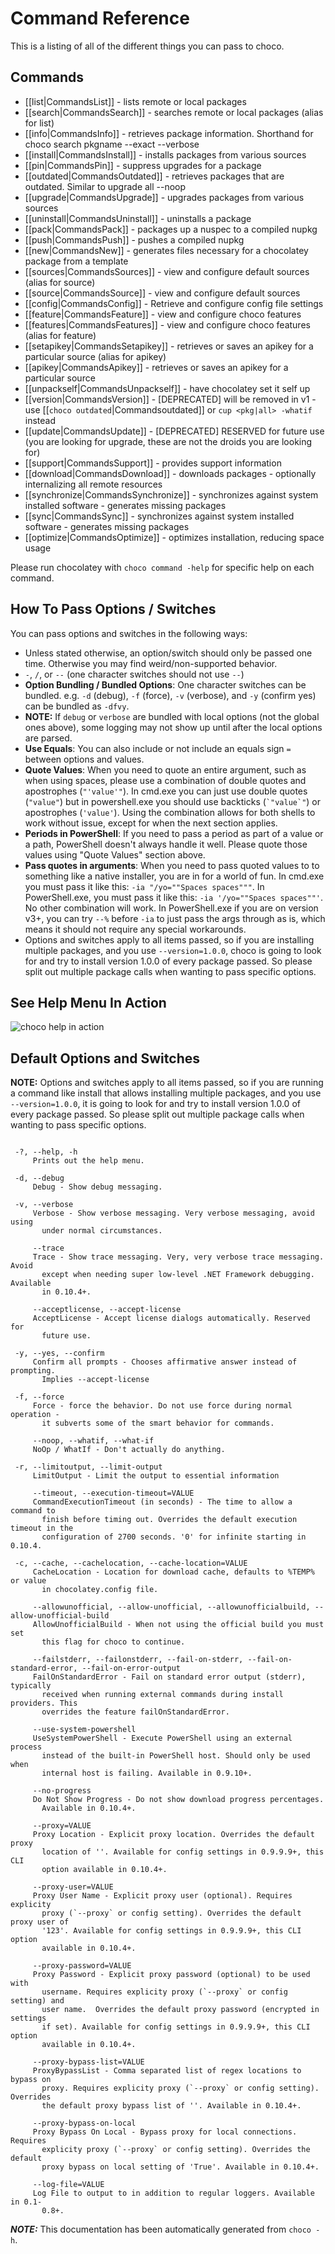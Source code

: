 ﻿# Command Reference

<!-- This file is automatically generated based on output from the files at https://github.com/chocolatey/choco/tree/stable/src/chocolatey/infrastructure.app/commands using https://github.com/chocolatey/choco/tree/stable/GenerateDocs.ps1. Contributions are welcome at the original location(s). --> 

This is a listing of all of the different things you can pass to choco.

## Commands

 * [[list|CommandsList]] - lists remote or local packages
 * [[search|CommandsSearch]] - searches remote or local packages (alias for list)
 * [[info|CommandsInfo]] - retrieves package information. Shorthand for choco search pkgname --exact --verbose
 * [[install|CommandsInstall]] - installs packages from various sources
 * [[pin|CommandsPin]] - suppress upgrades for a package
 * [[outdated|CommandsOutdated]] - retrieves packages that are outdated. Similar to upgrade all --noop
 * [[upgrade|CommandsUpgrade]] - upgrades packages from various sources
 * [[uninstall|CommandsUninstall]] - uninstalls a package
 * [[pack|CommandsPack]] - packages up a nuspec to a compiled nupkg
 * [[push|CommandsPush]] - pushes a compiled nupkg
 * [[new|CommandsNew]] - generates files necessary for a chocolatey package from a template
 * [[sources|CommandsSources]] - view and configure default sources (alias for source)
 * [[source|CommandsSource]] - view and configure default sources
 * [[config|CommandsConfig]] - Retrieve and configure config file settings
 * [[feature|CommandsFeature]] - view and configure choco features
 * [[features|CommandsFeatures]] - view and configure choco features (alias for feature)
 * [[setapikey|CommandsSetapikey]] - retrieves or saves an apikey for a particular source (alias for apikey)
 * [[apikey|CommandsApikey]] - retrieves or saves an apikey for a particular source
 * [[unpackself|CommandsUnpackself]] - have chocolatey set it self up
 * [[version|CommandsVersion]] - [DEPRECATED] will be removed in v1 - use [[`choco outdated`|Commandsoutdated]] or `cup <pkg|all> -whatif` instead
 * [[update|CommandsUpdate]] - [DEPRECATED] RESERVED for future use (you are looking for upgrade, these are not the droids you are looking for)
 * [[support|CommandsSupport]] - provides support information
 * [[download|CommandsDownload]] - downloads packages - optionally internalizing all remote resources
 * [[synchronize|CommandsSynchronize]] - synchronizes against system installed software - generates missing packages
 * [[sync|CommandsSync]] - synchronizes against system installed software - generates missing packages
 * [[optimize|CommandsOptimize]] - optimizes installation, reducing space usage

Please run chocolatey with `choco command -help` for specific help on
 each command.

## How To Pass Options / Switches

You can pass options and switches in the following ways:

 * Unless stated otherwise, an option/switch should only be passed one
   time. Otherwise you may find weird/non-supported behavior.
 * `-`, `/`, or `--` (one character switches should not use `--`)
 * **Option Bundling / Bundled Options**: One character switches can be
   bundled. e.g. `-d` (debug), `-f` (force), `-v` (verbose), and `-y`
   (confirm yes) can be bundled as `-dfvy`.
 * **NOTE:** If `debug` or `verbose` are bundled with local options
   (not the global ones above), some logging may not show up until after
   the local options are parsed.
 * **Use Equals**: You can also include or not include an equals sign
   `=` between options and values.
 * **Quote Values**: When you need to quote an entire argument, such as
   when using spaces, please use a combination of double quotes and
   apostrophes (`"'value'"`). In cmd.exe you can just use double quotes
   (`"value"`) but in powershell.exe you should use backticks
   (`` `"value`" ``) or apostrophes (`'value'`). Using the combination
   allows for both shells to work without issue, except for when the next
   section applies.
 * **Periods in PowerShell**: If you need to pass a period as part of a 
   value or a path, PowerShell doesn't always handle it well. Please 
   quote those values using "Quote Values" section above.
 * **Pass quotes in arguments**: When you need to pass quoted values to
   to something like a native installer, you are in for a world of fun. In
   cmd.exe you must pass it like this: `-ia "/yo=""Spaces spaces"""`. In
   PowerShell.exe, you must pass it like this: `-ia '/yo=""Spaces spaces""'`.
   No other combination will work. In PowerShell.exe if you are on version
   v3+, you can try `--%` before `-ia` to just pass the args through as is,
   which means it should not require any special workarounds.
 * Options and switches apply to all items passed, so if you are
   installing multiple packages, and you use `--version=1.0.0`, choco
   is going to look for and try to install version 1.0.0 of every
   package passed. So please split out multiple package calls when
   wanting to pass specific options.

## See Help Menu In Action

![choco help in action](https://raw.githubusercontent.com/wiki/chocolatey/choco/images/gifs/choco_help.gif)

## Default Options and Switches

**NOTE:** Options and switches apply to all items passed, so if you are
 running a command like install that allows installing multiple
 packages, and you use `--version=1.0.0`, it is going to look for and
 try to install version 1.0.0 of every package passed. So please split
 out multiple package calls when wanting to pass specific options.

~~~

 -?, --help, -h
     Prints out the help menu.

 -d, --debug
     Debug - Show debug messaging.

 -v, --verbose
     Verbose - Show verbose messaging. Very verbose messaging, avoid using 
       under normal circumstances.

     --trace
     Trace - Show trace messaging. Very, very verbose trace messaging. Avoid 
       except when needing super low-level .NET Framework debugging. Available 
       in 0.10.4+.

     --acceptlicense, --accept-license
     AcceptLicense - Accept license dialogs automatically. Reserved for 
       future use.

 -y, --yes, --confirm
     Confirm all prompts - Chooses affirmative answer instead of prompting. 
       Implies --accept-license

 -f, --force
     Force - force the behavior. Do not use force during normal operation - 
       it subverts some of the smart behavior for commands.

     --noop, --whatif, --what-if
     NoOp / WhatIf - Don't actually do anything.

 -r, --limitoutput, --limit-output
     LimitOutput - Limit the output to essential information

     --timeout, --execution-timeout=VALUE
     CommandExecutionTimeout (in seconds) - The time to allow a command to 
       finish before timing out. Overrides the default execution timeout in the 
       configuration of 2700 seconds. '0' for infinite starting in 0.10.4.

 -c, --cache, --cachelocation, --cache-location=VALUE
     CacheLocation - Location for download cache, defaults to %TEMP% or value 
       in chocolatey.config file.

     --allowunofficial, --allow-unofficial, --allowunofficialbuild, --allow-unofficial-build
     AllowUnofficialBuild - When not using the official build you must set 
       this flag for choco to continue.

     --failstderr, --failonstderr, --fail-on-stderr, --fail-on-standard-error, --fail-on-error-output
     FailOnStandardError - Fail on standard error output (stderr), typically 
       received when running external commands during install providers. This 
       overrides the feature failOnStandardError.

     --use-system-powershell
     UseSystemPowerShell - Execute PowerShell using an external process 
       instead of the built-in PowerShell host. Should only be used when 
       internal host is failing. Available in 0.9.10+.

     --no-progress
     Do Not Show Progress - Do not show download progress percentages. 
       Available in 0.10.4+.

     --proxy=VALUE
     Proxy Location - Explicit proxy location. Overrides the default proxy 
       location of ''. Available for config settings in 0.9.9.9+, this CLI 
       option available in 0.10.4+.

     --proxy-user=VALUE
     Proxy User Name - Explicit proxy user (optional). Requires explicity 
       proxy (`--proxy` or config setting). Overrides the default proxy user of 
       '123'. Available for config settings in 0.9.9.9+, this CLI option 
       available in 0.10.4+.

     --proxy-password=VALUE
     Proxy Password - Explicit proxy password (optional) to be used with 
       username. Requires explicity proxy (`--proxy` or config setting) and 
       user name.  Overrides the default proxy password (encrypted in settings 
       if set). Available for config settings in 0.9.9.9+, this CLI option 
       available in 0.10.4+.

     --proxy-bypass-list=VALUE
     ProxyBypassList - Comma separated list of regex locations to bypass on 
       proxy. Requires explicity proxy (`--proxy` or config setting). Overrides 
       the default proxy bypass list of ''. Available in 0.10.4+.

     --proxy-bypass-on-local
     Proxy Bypass On Local - Bypass proxy for local connections. Requires 
       explicity proxy (`--proxy` or config setting). Overrides the default 
       proxy bypass on local setting of 'True'. Available in 0.10.4+.

     --log-file=VALUE
     Log File to output to in addition to regular loggers. Available in 0.1-
       0.8+.

~~~



***NOTE:*** This documentation has been automatically generated from `choco -h`. 

